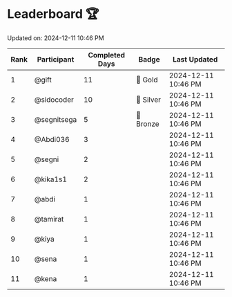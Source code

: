 # Leaderboard 🏆

Updated on: 2024-12-11 10:46 PM

| Rank | Participant       | Completed Days | Badge      | Last Updated         |
|------|-------------------|----------------|------------|----------------------|
| 1    | @gift             | 11             | 🏅 Gold     | 2024-12-11 10:46 PM |
| 2    | @sidocoder        | 10             | 🥈 Silver   | 2024-12-11 10:46 PM |
| 3    | @segnitsega       | 5              | 🥉 Bronze   | 2024-12-11 10:46 PM |
| 4    | @Abdi036          | 3              |            | 2024-12-11 10:46 PM |
| 5    | @segni            | 2              |            | 2024-12-11 10:46 PM |
| 6    | @kika1s1          | 2              |            | 2024-12-11 10:46 PM |
| 7    | @abdi             | 1              |            | 2024-12-11 10:46 PM |
| 8    | @tamirat          | 1              |            | 2024-12-11 10:46 PM |
| 9    | @kiya             | 1              |            | 2024-12-11 10:46 PM |
| 10   | @sena             | 1              |            | 2024-12-11 10:46 PM |
| 11   | @kena             | 1              |            | 2024-12-11 10:46 PM |
